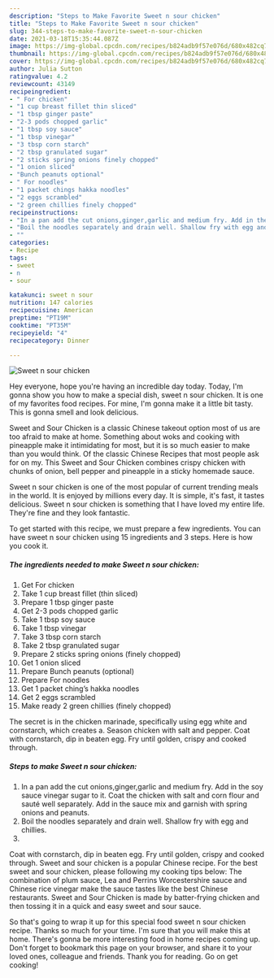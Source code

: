 ```yaml
---
description: "Steps to Make Favorite Sweet n sour chicken"
title: "Steps to Make Favorite Sweet n sour chicken"
slug: 344-steps-to-make-favorite-sweet-n-sour-chicken
date: 2021-03-18T15:35:44.087Z
image: https://img-global.cpcdn.com/recipes/b824adb9f57e076d/680x482cq70/sweet-n-sour-chicken-recipe-main-photo.jpg
thumbnail: https://img-global.cpcdn.com/recipes/b824adb9f57e076d/680x482cq70/sweet-n-sour-chicken-recipe-main-photo.jpg
cover: https://img-global.cpcdn.com/recipes/b824adb9f57e076d/680x482cq70/sweet-n-sour-chicken-recipe-main-photo.jpg
author: Julia Sutton
ratingvalue: 4.2
reviewcount: 43149
recipeingredient:
- " For chicken"
- "1 cup breast fillet thin sliced"
- "1 tbsp ginger paste"
- "2-3 pods chopped garlic"
- "1 tbsp soy sauce"
- "1 tbsp vinegar"
- "3 tbsp corn starch"
- "2 tbsp granulated sugar"
- "2 sticks spring onions finely chopped"
- "1 onion sliced"
- "Bunch peanuts optional"
- " For noodles"
- "1 packet chings hakka noodles"
- "2 eggs scrambled"
- "2 green chillies finely chopped"
recipeinstructions:
- "In a pan add the cut onions,ginger,garlic and medium fry. Add in the soy sauce vinegar sugar to it. Coat the chicken with salt and corn flour and sauté well separately. Add in the sauce mix and garnish with spring onions and peanuts."
- "Boil the noodles separately and drain well. Shallow fry with egg and chillies."
- ""
categories:
- Recipe
tags:
- sweet
- n
- sour

katakunci: sweet n sour 
nutrition: 147 calories
recipecuisine: American
preptime: "PT19M"
cooktime: "PT35M"
recipeyield: "4"
recipecategory: Dinner

---
```



![Sweet n sour chicken](https://img-global.cpcdn.com/recipes/b824adb9f57e076d/680x482cq70/sweet-n-sour-chicken-recipe-main-photo.jpg)

Hey everyone, hope you're having an incredible day today. Today, I'm gonna show you how to make a special dish, sweet n sour chicken. It is one of my favorites food recipes. For mine, I'm gonna make it a little bit tasty. This is gonna smell and look delicious.

Sweet and Sour Chicken is a classic Chinese takeout option most of us are too afraid to make at home. Something about woks and cooking with pineapple make it intimidating for most, but it is so much easier to make than you would think. Of the classic Chinese Recipes that most people ask for on my. This Sweet and Sour Chicken combines crispy chicken with chunks of onion, bell pepper and pineapple in a sticky homemade sauce.

Sweet n sour chicken is one of the most popular of current trending meals in the world. It is enjoyed by millions every day. It is simple, it's fast, it tastes delicious. Sweet n sour chicken is something that I have loved my entire life. They're fine and they look fantastic.


To get started with this recipe, we must prepare a few ingredients. You can have sweet n sour chicken using 15 ingredients and 3 steps. Here is how you cook it.

<!--inarticleads1-->

##### The ingredients needed to make Sweet n sour chicken:

1. Get  For chicken
1. Take 1 cup breast fillet (thin sliced)
1. Prepare 1 tbsp ginger paste
1. Get 2-3 pods chopped garlic
1. Take 1 tbsp soy sauce
1. Take 1 tbsp vinegar
1. Take 3 tbsp corn starch
1. Take 2 tbsp granulated sugar
1. Prepare 2 sticks spring onions (finely chopped)
1. Get 1 onion sliced
1. Prepare Bunch peanuts (optional)
1. Prepare  For noodles
1. Get 1 packet ching’s hakka noodles
1. Get 2 eggs scrambled
1. Make ready 2 green chillies (finely chopped)


The secret is in the chicken marinade, specifically using egg white and cornstarch, which creates a. Season chicken with salt and pepper. Coat with cornstarch, dip in beaten egg. Fry until golden, crispy and cooked through. 

<!--inarticleads2-->

##### Steps to make Sweet n sour chicken:

1. In a pan add the cut onions,ginger,garlic and medium fry. Add in the soy sauce vinegar sugar to it. Coat the chicken with salt and corn flour and sauté well separately. Add in the sauce mix and garnish with spring onions and peanuts.
1. Boil the noodles separately and drain well. Shallow fry with egg and chillies.
1. 


Coat with cornstarch, dip in beaten egg. Fry until golden, crispy and cooked through. Sweet and sour chicken is a popular Chinese recipe. For the best sweet and sour chicken, please following my cooking tips below: The combination of plum sauce, Lea and Perrins Worcestershire sauce and Chinese rice vinegar make the sauce tastes like the best Chinese restaurants. Sweet and Sour Chicken is made by batter-frying chicken and then tossing it in a quick and easy sweet and sour sauce. 

So that's going to wrap it up for this special food sweet n sour chicken recipe. Thanks so much for your time. I'm sure that you will make this at home. There's gonna be more interesting food in home recipes coming up. Don't forget to bookmark this page on your browser, and share it to your loved ones, colleague and friends. Thank you for reading. Go on get cooking!
